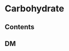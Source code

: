 <!--
Filename:	Carbohydrate.md
Project:	/Users/shume/Developer/mnemosyne/docs/MMB/docs/d_Meta
Authors:	shumez <https://github.com/shumez>
Created:	2019-04-03 17:30:38
Modified:	2020-01-10 19:57:27
-----
Copyright (c) 2020 shumez
-->

# Carbohydrate

## Contents

## DM

<!-- <h6 id='dm-def'>Definition</h6> -->
<!-- <h6 id='dm-eti'>Etiology</h6> -->
<!-- <h6 id='dm-epi'>Epidemiology</h6> -->
<!-- <h6 id='dm-cls'>Classification</h6> -->
<!-- <h6 id='dm-sx'>Sign and Symptom</h6> -->
<!-- <h6 id='dm-cmp'>Complication</h6> -->
<!-- <h6 id='dm-ex'>Examination</h6> -->
<!-- <h6 id='dm-dx'>Diagnosis</h6> -->
<!-- <h6 id='dm-tx'>Treatment</h6> -->
<!-- <h6 id='dm-prg'>Prognosis</h6> -->
<!-- <h6 id='dm-app'>Appendix</h6> -->



<!-- ## -->
<!-- <h6 id='-def'>Definition</h6> -->
<!-- <h6 id='-eti'>Etiology</h6> -->
<!-- <h6 id='-epi'>Epidemiology</h6> -->
<!-- <h6 id='-cls'>Classification</h6> -->
<!-- <h6 id='-sx'>Sign and Symptom</h6> -->
<!-- <h6 id='-cmp'>Complication</h6> -->
<!-- <h6 id='-ex'>Examination</h6> -->
<!-- <h6 id='-dx'>Diagnosis</h6> -->
<!-- <h6 id='-tx'>Treatment</h6> -->
<!-- <h6 id='-prg'>Prognosis</h6> -->
<!-- <h6 id='-app'>Appendix</h6> -->

<!-- ref -->

<!-- toc -->
[DM]: #DM


<!-- <style type="text/css">
	img{width: 50%; float: right;}
</style> -->